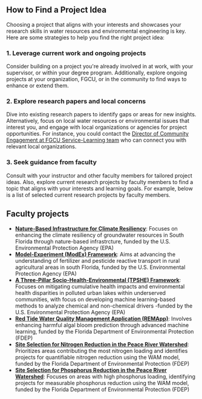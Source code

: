 ## How to Find a Project Idea
Choosing a project that aligns with your interests and showcases your research skills in water resources and environmental engineering is key. Here are some strategies to help you find the right project idea:

### 1. Leverage current work and ongoing projects
Consider building on a project you're already involved in at work, with your supervisor, or within your degree program. Additionally, explore ongoing projects at your organization, FGCU, or in the community to find ways to enhance or extend them.

### 2. Explore research papers and local concerns
Dive into existing research papers to identify gaps or areas for new insights. Alternatively, focus on local water resources or environmental issues that interest you, and engage with local organizations or agencies for project opportunities. For instance, you could contact the [Director of Community Engagement at FGCU Service-Learning team](https://www.fgcu.edu/studentlife/servicelearning/aboutus#OurTeam) who can connect you with relevant local organizations.

### 3. Seek guidance from faculty
Consult with your instructor and other faculty members for tailored project ideas. Also, explore current research projects by faculty members to find a topic that aligns with your interests and learning goals. For example, below is a list of selected current research projects by faculty members.

## Faculty projects
- **[Nature-Based Infrastructure for Climate Resiliency](https://github.com/aselshall/rm/blob/main/M2/p1.md)**: Focuses on enhancing the climate resiliency of groundwater resources in South Florida through nature-based infrastrcture, funded by the U.S. Environmental Protection Agency (EPA)
- **[Model-Experiment (ModEx) Framework](https://github.com/aselshall/rm/blob/main/M2/p2.md)**: Aims at advancing the understanding of fertilizer and pesticide reactive transport in rural agricultural areas in south Florida, funded by the U.S. Environmental Protection Agency (EPA)
- **[A Three-Pillar Socio-Health-Environmental (TPSHE) Framework](https://github.com/aselshall/rm/blob/main/M2/p3.md)**: Focuses on mitigating cumulative health impacts and environmental health disparities in polluted urban lakes within underserved communities, with focus on developing machine learning-based methods to analyze chemical and non-chemical drivers -funded by the U.S. Environmental Protection Agency (EPA)
- **[Red Tide Water Quality Management Application (REMApp)](https://github.com/aselshall/rm/blob/main/M2/p4.md)**: Involves enhancing harmful algal bloom prediction through advanced machine learning, funded by the Florida Department of Environmental Protection (FDEP)
- **[Site Selection for Nitrogen Reduction in the Peace River Watershed](https://github.com/aselshall/rm/blob/main/M2/p5.md)**: Prioritizes areas contributing the most nitrogen loading and identifies projects for quantifiable nitrogen reduction using the WAM model, funded by the Florida Department of Environmental Protection (FDEP)
- **[Site Selection for Phosphorus Reduction in the Peace River Watershed](https://github.com/aselshall/rm/blob/main/M2/p6.md)**: Focuses on areas with high phosphorus loading, identifying projects for measurable phosphorus reduction using the WAM model, funded by the Florida Department of Environmental Protection (FDEP)  
